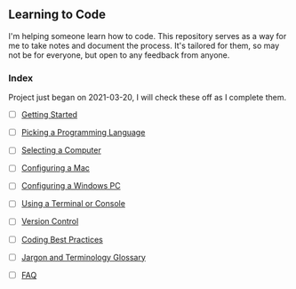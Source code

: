 ## Learning to Code

I'm helping someone learn how to code. This repository serves as a way for me to take notes and document the process. It's tailored for them, so may not be for everyone, but open to any feedback from anyone.


### Index
Project just began on 2021-03-20, I will check these off as I complete them. 

- [ ] [Getting Started](Getting_Started.md)
- [ ] [Picking a Programming Language](Picking_Language.md)
- [ ] [Selecting a Computer](Selecting_Computer.md)
- [ ] [Configuring a Mac](Configure_macOS.md)
- [ ] [Configuring a Windows PC](Configure_Windows.md)
- [ ] [Using a Terminal or Console](Command_Line.md)
- [ ] [Version Control](Version_Control.md)
- [ ] [Coding Best Practices](Best_Practices.md)
- [ ] [Jargon and Terminology Glossary](Glossary.md)
- [ ] [FAQ](FAQ.md)



